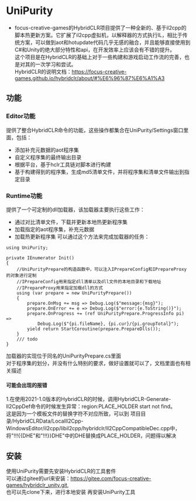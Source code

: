 # UniPurity
- focus-creative-games的HybridCLR项目提供了一种全新的、基于il2cpp的脚本热更新方案。它扩展了il2cpp虚拟机，以解释器的方式执行IL，相比于传统方案，可以做到aot和hotupdate代码几乎无感的融合，并且能够直接使用到C#和Unity的绝大部分特性和api，在开发效率上应该会有不错的提升。   
这个项目是在HybridCLR的基础上对于一些构建和游戏启动工作流的完善，也是对其的一次学习和尝试。   
HybridCLR的说明文档：https://focus-creative-games.github.io/hybridclr/about/#%E6%96%87%E6%A1%A3

## 功能
### Editor功能
提供了整合HybridCLR命令的功能，这些操作都集合在UniPurity/Settings窗口里面，包括：
- 添加补充元数据的aot程序集   
- 自定义程序集的最终输出目录   
- 根据平台，基于hclr工具链对脚本进行构建   
- 基于构建得到的程序集，生成md5清单文件，并将程序集和清单文件输出到指定目录   

### Runtime功能
提供了一个可定制的dll加载器，该加载器主要执行这些工作：   
- 通过对比清单文件，下载并更新本地热更新程序集   
- 加载指定的aot程序集，补充元数据   
- 加载热更新程序集
可以通过这个方法来完成加载器的任务：
```CSharp
using UniPurity;

private IEnumerator Init()
{
    //UniPurityPrepare的构造函数中，可以注入IPrepareConfig和IPrepareProxy的对象进行定制
    //IPrepareConfig用来指定dll清单以及dll文件的本地目录和下载地址
    //IPrepareProxy用来指定加载dll的方式
    using (var prepare = new UniPurityPrepare())
    {
        prepare.OnMsg += msg => Debug.Log($"message:{msg}");
        prepare.OnError += e => Debug.Log($"error:{e.ToString()}");
        prepare.OnProgress += (ref UniPurityPrepare.ProgressInfo pi) =>
            Debug.Log($"{pi.fileName}, {pi.cur}/{pi.groupTotal}");
        yield return StartCoroutine(prepare.PrepareDlls());
    }
    /// todo
}
```
加载器的实现位于同名的UniPurityPrepare.cs里面   
对于程序集的划分，并没有什么特别的要求，做好设置就可以了，文档里面也有相关描述   
#### 可能会出现的报错
1.在使用2021-1.0版本的HybridCLR的时候，调用HybridCLR-Generate-Il2CppDef命令的时候发生异常：region:PLACE_HOLDER start not find。   
这是因为一个模板文件的替换字符不对应所致，可以到 项目目录/HybridCLRData/LocalIl2Cpp-WindowsEditor/il2cpp/libil2cpp/hybridclr/Il2CppCompatibleDec.cpp中，将"!!!{{DHE"和"!!!}}DHE"中的DHE替换成PLACE_HOLDER，问题得以解决

## 安装
使用UniPurity需要先安装HybridCLR的工具套件   
可以通过gitee的url来安装：https://gitee.com/focus-creative-games/hybridclr_unity.git,   
也可以先clone下来，进行本地安装
再安装UniPurity工具